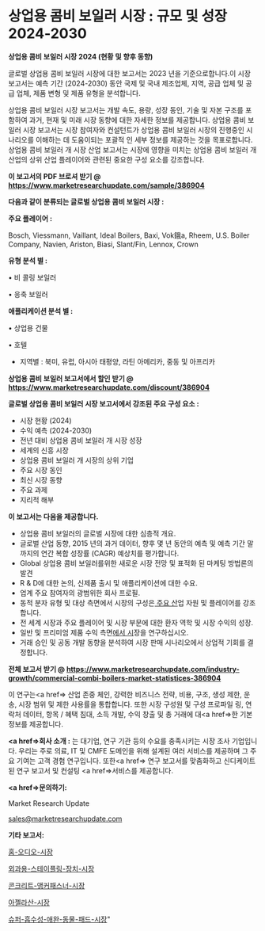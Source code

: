 # 상업용 콤비 보일러 시장 : 규모 및 성장 2024-2030

<strong>상업용 콤비 보일러 시장 2024 (현황 및 향후 동향)</strong>

글로벌 상업용 콤비 보일러 시장에 대한 보고서는 2023 년을 기준으로합니다.이 시장 보고서는 예측 기간 (2024-2030) 동안 국제 및 국내 제조업체, 지역, 공급 업체 및 공급 업체, 제품 변형 및 제품 유형을 분석합니다.

상업용 콤비 보일러 시장 보고서는 개발 속도, 용량, 성장 동인, 기술 및 자본 구조를 포함하여 과거, 현재 및 미래 시장 동향에 대한 자세한 정보를 제공합니다. 상업용 콤비 보일러 시장 보고서는 시장 참여자와 컨설턴트가 상업용 콤비 보일러 시장의 진행중인 시나리오를 이해하는 데 도움이되는 포괄적 인 세부 정보를 제공하는 것을 목표로합니다. 상업용 콤비 보일러 개 시장 산업 보고서는 시장에 영향을 미치는 상업용 콤비 보일러 개 산업의 상위 산업 플레이어와 관련된 중요한 구성 요소를 강조합니다.



<strong>이 보고서의 PDF 브로셔 받기 @ <a href=https://www.marketresearchupdate.com/sample/386904>https://www.marketresearchupdate.com/sample/386904</a></strong>



<strong>다음과 같이 분류되는 글로벌 상업용 콤비 보일러 시장 :</strong>



<strong>주요 플레이어 :</strong>

Bosch, Viessmann, Vaillant, Ideal Boilers, Baxi, Vok鋨a, Rheem, U.S. Boiler Company, Navien, Ariston, Biasi, Slant/Fin, Lennox, Crown



<strong>유형 분석 별 :</strong>

• 비 콜링 보일러

• 응축 보일러



<strong>애플리케이션 분석 별 :</strong>

• 상업용 건물

• 호텔

<ul>
  <li>지역별 : 북미, 유럽, 아시아 태평양, 라틴 아메리카, 중동 및 아프리카</li>
</ul>


<strong>상업용 콤비 보일러 보고서에서 할인 받기 @ <a href=https://www.marketresearchupdate.com/discount/386904>https://www.marketresearchupdate.com/discount/386904</a></strong>



<strong>글로벌 상업용 콤비 보일러 시장 보고서에서 강조된 주요 구성 요소 :</strong>
<ul>
  <li>시장 현황 (2024)</li>
  <li>수익 예측 (2024-2030)</li>
  <li>전년 대비 상업용 콤비 보일러 개 시장 성장</li>
  <li>세계의 신흥 시장</li>
  <li>상업용 콤비 보일러 개 시장의 상위 기업</li>
  <li>주요 시장 동인</li>
  <li>최신 시장 동향</li>
  <li>주요 과제</li>
  <li>지리적 해부</li>
</ul>


<strong>이 보고서는 다음을 제공합니다.</strong>
<ul>
  <li>상업용 콤비 보일러의 글로벌 시장에 대한 심층적 개요.</li>
  <li>글로벌 산업 동향, 2015 년의 과거 데이터, 향후 몇 년 동안의 예측 및 예측 기간 말까지의 연간 복합 성장률 (CAGR) 예상치를 평가합니다.</li>
  <li>Global 상업용 콤비 보일러를위한 새로운 시장 전망 및 표적화 된 마케팅 방법론의 발견</li>
  <li>R &amp; D에 대한 논의, 신제품 출시 및 애플리케이션에 대한 수요.</li>
  <li>업계 주요 참여자의 광범위한 회사 프로필.</li>
  <li>동적 분자 유형 및 대상 측면에서 시장의 구성은<a href=> 주요 산</a>업 자원 및 플레이어를 강조합니다.</li>
  <li>전 세계 시장과 주요 플레이어 및 시장 부문에 대한 환자 역학 및 시장 수익의 성장.</li>
  <li>일반 및 프리미엄 제품 수익 측면<a href=>에서 시</a>장을 연구하십시오.</li>
  <li>거래 승인 및 공동 개발 동향을 분석하여 시장 판매 시나리오에서 상업적 기회를 결정합니다.</li>
</ul>



<strong>전체 보고서 받기 @ <a href=https://www.marketresearchupdate.com/industry-growth/commercial-combi-boilers-market-statistices-386904>https://www.marketresearchupdate.com/industry-growth/commercial-combi-boilers-market-statistices-386904</a></strong>

이 연구는<a href=> 산업 존중</a> 체인, 강력한 비즈니스 전략, 비용, 구조, 생성 제한, 운송, 시장 범위 및 제한 사용률을 통합합니다. 또한 시장 구성원 및 구성 프로파일 링, 연락처 데이터, 항목 / 혜택 침대, 소득 개발, 수익 창출 및 총 거래에 대<a href=>한 기본 </a>정보를 제공합니다.



<strong><a href=>회사 소</a>개 :</strong>
는 대기업, 연구 기관 등의 수요를 충족시키는 시장 조사 기업입니다. 우리는 주로 의료, IT 및 CMFE 도메인을 위해 설계된 여러 서비스를 제공하며 그 주요 기여는 고객 경험 연구입니다. 또한<a href=> 연구 보</a>고서를 맞춤화하고 신디케이트 된 연구 보고서 및 컨설팅 <a href=>서비스</a>를 제공합니다.



<strong><a href=>문의하기:</a></strong>

Market Research Update

sales@marketresearchupdate.com



<strong>기타 보고서:</strong>

<a href=https://www.linkedin.com/pulse/홈-오디오-시장-진입-전략-및-위험-평가2029년-isdailynews/>홈-오디오-시장</a>

<a href=https://www.linkedin.com/pulse/외과용-스테이플링-장치-시장-세분화-연구-및-목표-고객2029년-osanf/>외과용-스테이플링-장치-시장</a>

<a href=https://www.linkedin.com/pulse/콘크리트-앵커패스너-시장-진입-전략-및-위험-평가2029년-isdailynews-otxpf/>콘크리트-앵커패스너-시장</a>

<a href=https://www.linkedin.com/pulse/아젤라산-시장-경쟁-분석-및-성장-잠재력-2030-isdailynews-gwwkf/>아젤라산-시장</a>

<a href=https://www.linkedin.com/pulse/슈퍼-흡수성-애완-동물-패드-시장-규모-및-성장-2023-analytics-avenue-adventures-24-ana-ioq1f/>슈퍼-흡수성-애완-동물-패드-시장</a>"
